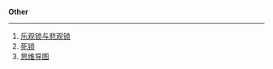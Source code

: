 **Other**

----------

1. [乐观锁与悲观锁](https://github.com/YKitty/Notes/blob/master/notes/Other/%E4%B9%90%E8%A7%82%E9%94%81%E5%92%8C%E6%82%B2%E8%A7%82%E9%94%81.md )
2. [死锁](https://github.com/YKitty/Notes/blob/master/notes/Other/%E6%AD%BB%E9%94%81.md )
3. [思维导图]()

